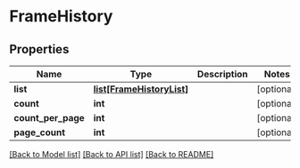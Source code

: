 # FrameHistory

## Properties
Name | Type | Description | Notes
------------ | ------------- | ------------- | -------------
**list** | [**list[FrameHistoryList]**](FrameHistoryList.md) |  | [optional] 
**count** | **int** |  | [optional] 
**count_per_page** | **int** |  | [optional] 
**page_count** | **int** |  | [optional] 

[[Back to Model list]](../README.md#documentation-for-models) [[Back to API list]](../README.md#documentation-for-api-endpoints) [[Back to README]](../README.md)


